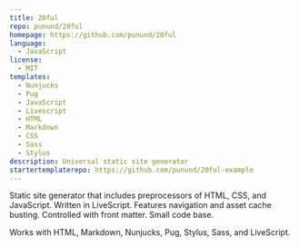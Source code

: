 ```yaml
---
title: 20ful
repo: punund/20ful
homepage: https://github.com/punund/20ful
language:
  - JavaScript
license:
  - MIT
templates:
  - Nunjucks
  - Pug
  - JavaScript
  - Livescript
  - HTML
  - Markdown
  - CSS
  - Sass
  - Stylus
description: Universal static site generator
startertemplaterepo: https://github.com/punund/20ful-example
---
```


Static site generator that includes preprocessors of HTML, CSS, and JavaScript.  Written in LiveScript. Features navigation and asset cache busting.  Controlled
with front matter.  Small code base.

Works with HTML, Markdown, Nunjucks, Pug, Stylus, Sass, and LiveScript.
